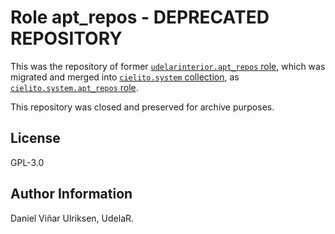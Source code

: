Role apt_repos - DEPRECATED REPOSITORY
=========

This was the repository of former [`udelarinterior.apt_repos` role](https://github.com/UdelaRInterior/ansible-apt_repos/), which was migrated and merged into [`cielito.system` collection](https://galaxy.ansible.com/cielito/system), as [`cielito.system.apt_repos` role](https://git.interior.edu.uy/cielito/system/tree/master/roles/apt_repos).

This repository was closed and preserved for archive purposes.

License
-------

GPL-3.0

Author Information
------------------

Daniel Viñar Ulriksen, UdelaR.
